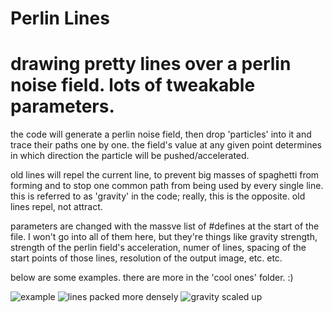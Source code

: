 # Perlin Lines
# drawing pretty lines over a perlin noise field. lots of tweakable parameters.
 
 the code will generate a perlin noise field, then drop 'particles' into it and trace their paths one by one.
 the field's value at any given point determines in which direction the particle will be pushed/accelerated.
 
 old lines will repel the current line, to prevent big masses of spaghetti from forming and to stop one common 
 path from being used by every single line.
 this is referred to as 'gravity' in the code; really, this is the opposite. old lines repel, not attract.
 
 parameters are changed with the massve list of #defines at the start of the file. I won't go into all of them here,
 but they're things like gravity strength, strength of the perlin field's acceleration, numer of lines, spacing of
 the start points of those lines, resolution of the output image, etc. etc.
 
 below are some examples. there are more in the 'cool ones' folder. :)
 
![example](https://github.com/jocab1/perlin-lines/assets/104691428/9cb6ad6d-891c-4efb-b970-96549d290bcf)
![lines packed more densely](https://github.com/jocab1/perlin-lines/assets/104691428/faf4d3b9-5193-49b4-bddb-b71d4ea8684d)
![gravity scaled up](https://github.com/jocab1/perlin-lines/assets/104691428/b7053c86-036f-4b50-aea8-98fecf6218cc)
